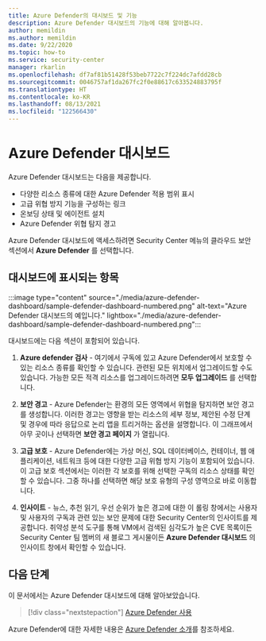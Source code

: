```yaml
---
title: Azure Defender의 대시보드 및 기능
description: Azure Defender 대시보드의 기능에 대해 알아봅니다.
author: memildin
ms.author: memildin
ms.date: 9/22/2020
ms.topic: how-to
ms.service: security-center
manager: rkarlin
ms.openlocfilehash: df7af81b51428f53beb7722c7f224dc7afdd28cb
ms.sourcegitcommit: 0046757af1da267fc2f0e88617c633524883795f
ms.translationtype: HT
ms.contentlocale: ko-KR
ms.lasthandoff: 08/13/2021
ms.locfileid: "122566430"
---
```

# <a name="the-azure-defender-dashboard"></a>Azure Defender 대시보드

Azure Defender 대시보드는 다음을 제공합니다.

- 다양한 리소스 종류에 대한 Azure Defender 적용 범위 표시
- 고급 위협 방지 기능을 구성하는 링크
- 온보딩 상태 및 에이전트 설치
- Azure Defender 위협 탐지 경고 

Azure Defender 대시보드에 액세스하려면 Security Center 메뉴의 클라우드 보안 섹션에서 **Azure Defender** 를 선택합니다.

## <a name="whats-shown-on-the-dashboard"></a>대시보드에 표시되는 항목

:::image type="content" source="./media/azure-defender-dashboard/sample-defender-dashboard-numbered.png" alt-text="Azure Defender 대시보드의 예입니다." lightbox="./media/azure-defender-dashboard/sample-defender-dashboard-numbered.png":::

대시보드에는 다음 섹션이 포함되어 있습니다.

1. **Azure defender 검사** - 여기에서 구독에 있고 Azure Defender에서 보호할 수 있는 리소스 종류를 확인할 수 있습니다. 관련된 모든 위치에서 업그레이드할 수도 있습니다. 가능한 모든 적격 리소스를 업그레이드하려면 **모두 업그레이드** 를 선택합니다.

2. **보안 경고** - Azure Defender는 환경의 모든 영역에서 위협을 탐지하면 보안 경고를 생성합니다. 이러한 경고는 영향을 받는 리소스의 세부 정보, 제안된 수정 단계 및 경우에 따라 응답으로 논리 앱을 트리거하는 옵션을 설명합니다. 이 그래프에서 아무 곳이나 선택하면 **보안 경고 페이지** 가 열립니다.

3. **고급 보호** - Azure Defender에는 가상 머신, SQL 데이터베이스, 컨테이너, 웹 애플리케이션, 네트워크 등에 대한 다양한 고급 위협 방지 기능이 포함되어 있습니다. 이 고급 보호 섹션에서는 이러한 각 보호를 위해 선택한 구독의 리소스 상태를 확인할 수 있습니다. 그중 하나를 선택하면 해당 보호 유형의 구성 영역으로 바로 이동합니다.

4. **인사이트** - 뉴스, 추천 읽기, 우선 순위가 높은 경고에 대한 이 롤링 창에서는 사용자 및 사용자의 구독과 관련 있는 보안 문제에 대한 Security Center의 인사이트를 제공합니다. 취약성 분석 도구를 통해 VM에서 검색된 심각도가 높은 CVE 목록이든 Security Center 팀 멤버의 새 블로그 게시물이든 **Azure Defender 대시보드** 의 인사이트 창에서 확인할 수 있습니다.




## <a name="next-steps"></a>다음 단계

이 문서에서는 Azure Defender 대시보드에 대해 알아보았습니다. 

> [!div class="nextstepaction"]
> [Azure Defender 사용](enable-azure-defender.md)

Azure Defender에 대한 자세한 내용은 [Azure Defender 소개](azure-defender.md)를 참조하세요.